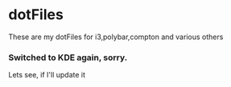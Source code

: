 # dotFiles
These are my dotFiles for i3,polybar,compton and various others


### Switched to KDE again, sorry.
Lets see, if I'll update it
